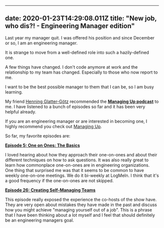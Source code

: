 
---
date: 2020-01-23T14:29:08.011Z
title: "New job, who dis?! - Engineering Manager edition"
---

Last year my manager quit. I was offered his position and since December or so, I am an engineering manager. 

It is strange to move from a well-defined role into such a hazily-defined one. 

A few things have changed. I don't code anymore at work and the relationship to my team has changed. Especially to those who now report to me. 

I want to be the best possible manager to them that I can be, so I am busy learning.

My friend [Henning Glatter-Götz](http://twitter.com/hglattergotz) recommended the [**Managing Up podcast**](http://managingup.simplecast.com/) to me. I have listened to a bunch of episodes so far and it has been very helpful already. 

If you are an engineering manager or are interested in becoming one, I highly recommend you check out [Managing Up](http://managingup.simplecast.com/).

So far, my favorite episodes are:

[**Episode 5: One on Ones: The Basics**](https://managingup.simplecast.com/episodes/54705bed)  

I loved hearing about how they approach their one-on-ones and about their different techniques on how to ask questions. It was also really great to learn how commonplace one-on-ones are in engineering organizations. 
One thing that surprised me was that it seems to be common to have weekly one-on-one meetings. We do it bi-weekly at LogMeIn. I think that it's a good frequency if the one-on-ones are not skipped. 

[**Episode 26: Creating Self-Managing Teams**](https://managingup.simplecast.com/episodes/creating-self-managing-teams)

This episode really exposed the experience the co-hosts of the show have. They are very open about mistakes they have made in the past and discuss how you might achieve "managing yourself out of a job". This is a phrase that I have been thinking about a lot myself and I feel that should definitely be an engineering managers goal. 